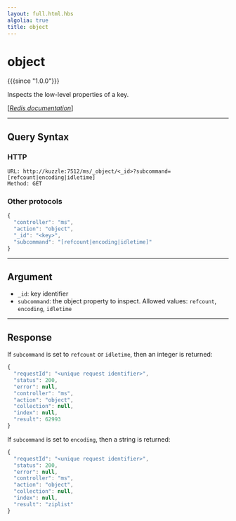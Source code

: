 ```yaml
---
layout: full.html.hbs
algolia: true
title: object
---
```


# object

{{{since "1.0.0"}}}

Inspects the low-level properties of a key.

[[_Redis documentation_]](https://redis.io/commands/object)

---

## Query Syntax

### HTTP

```http
URL: http://kuzzle:7512/ms/_object/<_id>?subcommand=[refcount|encoding|idletime]
Method: GET
```

### Other protocols

```js
{
  "controller": "ms",
  "action": "object",
  "_id": "<key>",
  "subcommand": "[refcount|encoding|idletime]"
}
```

---

## Argument

* `_id`: key identifier
* `subcommand`: the object property to inspect. Allowed values: `refcount`, `encoding`, `idletime`

---

## Response

If `subcommand` is set to `refcount` or `idletime`, then an integer is returned:

```javascript
{
  "requestId": "<unique request identifier>",
  "status": 200,
  "error": null,
  "controller": "ms",
  "action": "object",
  "collection": null,
  "index": null,
  "result": 62993
}
```

If `subcommand` is set to `encoding`, then a string is returned:

```javascript
{
  "requestId": "<unique request identifier>",
  "status": 200,
  "error": null,
  "controller": "ms",
  "action": "object",
  "collection": null,
  "index": null,
  "result": "ziplist"
}
```
